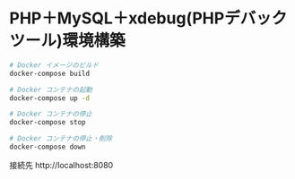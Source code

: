 # PHP＋MySQL＋xdebug(PHPデバックツール)環境構築

```bash
# Docker イメージのビルド
docker-compose build

# Docker コンテナの起動
docker-compose up -d

# Docker コンテナの停止
docker-compose stop

# Docker コンテナの停止・削除
docker-compose down

```

接続先
http://localhost:8080
